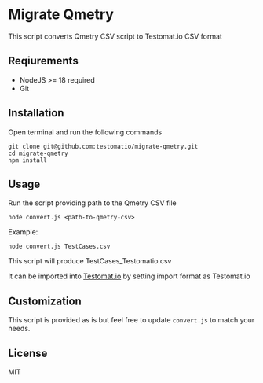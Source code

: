 # Migrate Qmetry

This script converts Qmetry CSV script to Testomat.io CSV format

## Reqiurements

* NodeJS >= 18 required
* Git

## Installation

Open terminal and run the following commands

```
git clone git@github.com:testomatio/migrate-qmetry.git
cd migrate-qmetry
npm install
```

## Usage

Run the script providing path to the Qmetry CSV file

```
node convert.js <path-to-qmetry-csv>
```

Example:

```
node convert.js TestCases.csv
```

This script will produce TestCases_Testomatio.csv

It can be imported into [Testomat.io](https://app.testomat.io) by setting import format as Testomat.io


## Customization

This script is provided as is but feel free to update `convert.js` to match your needs.


## License

MIT
